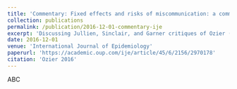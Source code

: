 ```yaml
---
title: 'Commentary: Fixed effects and risks of miscommunication: a comment on Jullien, Sinclair and Garner'
collection: publications
permalink: /publication/2016-12-01-commentary-ije
excerpt: 'Discussing Jullien, Sinclair, and Garner critiques of Ozier (AEJ:Applied Economics 2018)'
date: 2016-12-01
venue: 'International Journal of Epidemiology'
paperurl: 'https://academic.oup.com/ije/article/45/6/2156/2970178'
citation: 'Ozier 2016'
---
```

ABC
